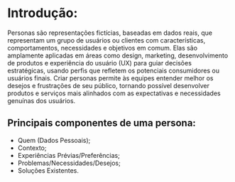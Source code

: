 # Introdução:
Personas são representações fictícias, baseadas em dados reais, que representam um grupo de usuários ou clientes com características, comportamentos, necessidades e objetivos em comum. Elas são amplamente aplicadas em áreas como design, marketing, desenvolvimento de produtos e experiência do usuário (UX) para guiar decisões estratégicas, usando perfis que refletem os potenciais consumidores ou usuários finais. Criar personas permite às equipes entender melhor os desejos e frustrações de seu público, tornando possível desenvolver produtos e serviços mais alinhados com as expectativas e necessidades genuínas dos usuários.

## Principais componentes de uma persona:
- Quem (Dados Pessoais);
- Contexto;
- Experiências Prévias/Preferências;
- Problemas/Necessidades/Desejos;
- Soluções Existentes.
